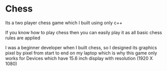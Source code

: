 # Chess
Its a two player chess game which I built using only c++

If you know how to play chess then you can easily play it as all basic chess rules are applied

I was a beginner developer when I built chess, so I designed its graphics pixel by pixel from start to end on my laptop
which is why this game only works for Devices which have 15.6 inch display with resolution (1920 X 1080) 
